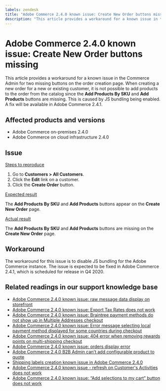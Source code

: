 ```yaml
---
labels: zendesk
title: "Adobe Commerce 2.4.0 known issue: Create New Order buttons missing"
description: "This article provides a workaround for a known issue in the Commerce Admin for two missing buttons on the order creation page. When creating a new order for a new or existing customer, it is not possible to add products to the order from the catalog since the **Add Products By SKU** and **Add Products** buttons are missing. This is caused by JS bundling being enabled. A fix will be available in Adobe Commerce 2.4.1."
---
```


# Adobe Commerce 2.4.0 known issue: Create New Order buttons missing

This article provides a workaround for a known issue in the Commerce Admin for two missing buttons on the order creation page. When creating a new order for a new or existing customer, it is not possible to add products to the order from the catalog since the **Add Products By SKU** and **Add Products** buttons are missing. This is caused by JS bundling being enabled. A fix will be available in Adobe Commerce 2.4.1.

## Affected products and versions

* Adobe Commerce on-premises 2.4.0
* Adobe Commerce on cloud infrastructure 2.4.0

## Issue

<u>Steps to reproduce</u>

1. Go to **Customers > All Customers**.
1. Click the **Edit** link on a customer.
1. Click the **Create Order** button.

<u>Expected result</u>

The **Add Products By SKU** and **Add Products** buttons appear on the **Create New Order** page.

<u>Actual result</u>

The **Add Products By SKU** and **Add Products** buttons are missing on the **Create New Order** page.

## Workaround

The workaround for this issue is to disable JS bundling for the Adobe Commerce instance. The issue is expected to be fixed in Adobe Commerce 2.4.1, which is scheduled for release in Q4 2020.

## Related readings in our support knowledge base

* [Adobe Commerce 2.4.0 known issue: raw message data display on storefront](https://support.magento.com/hc/en-us/articles/360045804332)
* [Adobe Commerce 2.4.0 known issue: Export Tax Rates does not work](https://support.magento.com/hc/en-us/articles/360045850032)
* [Adobe Commerce 2.4.0 known issue: Braintree payment methods do not show up in Multiple Addresses checkout](https://support.magento.com/hc/en-us/articles/360046354992)
* [Adobe Commerce 2.4.0 known issue: Error message selecting local payment method displayed for some countries during checkout](https://support.magento.com/hc/en-us/articles/360047139331-Magento-2-4-0-known-issue-Error-message-selecting-local-payment-method-displayed-for-some-countries-during-checkout)
* [Adobe Commerce 2.4.0 known issue: 404 error when removing rewards points on multi-shipping checkout](https://support.magento.com/hc/en-us/articles/360046920131-Magento-2-4-0-known-issue-404-error-when-removing-rewards-points-on-multi-shipping-checkout)
* [Adobe Commerce 2.4.0 known issue: orders display error](https://support.magento.com/hc/en-us/articles/360046802271-Magento-2-4-0-known-issue-orders-display-error)
* [Adobe Commerce 2.4.0 B2B Admin can't add configurable product to quote](https://support.magento.com/hc/en-us/articles/360046801971-Magento-2-4-0-known-issue-B2B-Admin-cannot-add-a-configurable-product-to-a-quote)
* [Shipping labels creation known issue in Adobe Commerce 2.4.0](https://support.magento.com/hc/en-us/articles/360046750171-Shipping-labels-creation-known-issue-in-Magento-2-4-0)
* [Adobe Commerce 2.4.0 known issue - refresh on Customer's Activities does not work](https://support.magento.com/hc/en-us/articles/360046091332-Magento-2-4-0-known-issue-refresh-on-Customer-s-Activities-does-not-work)
* [Adobe Commerce 2.4.0 known issue: “Add selections to my cart” button does not work](https://support.magento.com/hc/en-us/articles/360045838312-Magento-2-4-0-known-issue-Add-selections-to-my-cart-button-does-not-work)